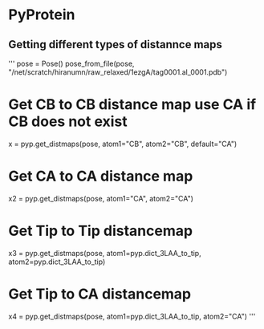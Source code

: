 # PyProtein

## Getting different types of distannce maps
'''
pose = Pose()
pose_from_file(pose, "/net/scratch/hiranumn/raw_relaxed/1ezgA/tag0001.al_0001.pdb")
# Get CB to CB distance map use CA if CB does not exist
x = pyp.get_distmaps(pose, atom1="CB", atom2="CB", default="CA")
# Get CA to CA distance map
x2 = pyp.get_distmaps(pose, atom1="CA", atom2="CA")
# Get Tip to Tip distancemap
x3 = pyp.get_distmaps(pose, atom1=pyp.dict_3LAA_to_tip, atom2=pyp.dict_3LAA_to_tip)
# Get Tip to CA distancemap
x4 = pyp.get_distmaps(pose, atom1=pyp.dict_3LAA_to_tip, atom2="CA")
'''
